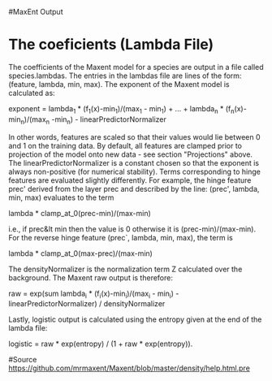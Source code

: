 #MaxEnt Output


# The coeficients (Lambda File)

The coefficients of the Maxent model for a species are output in a
  file called species.lambdas.  The entries in the lambdas file are
  lines of the form: (feature, lambda, min, max).  The exponent
  of the Maxent model is calculated as:


  exponent = lambda<sub>1</sub> * (f<sub>1</sub>(x)-min<sub>1</sub>)/(max<sub>1</sub> - min<sub>1</sub>) + ... + lambda<sub>n</sub> * (f<sub>n</sub>(x)-min<sub>n</sub>)/(max<sub>n</sub> -min<sub>n</sub>) - linearPredictorNormalizer

In other words, features are scaled so that their values would lie
between 0 and 1 on the training data.  By default, all features are
clamped prior to projection of the model
onto new data - see section "Projections" above.
The linearPredictorNormalizer is
a constant chosen so that the exponent is always non-positive (for
numerical stability).
Terms corresponding to hinge features are evaluated slightly
differently.  For example, the hinge feature prec' derived from the
layer prec and described by the line:  (prec', lambda, min, max)
evaluates to the term

  lambda * clamp_at_0(prec-min)/(max-min)

i.e., if prec&lt min then the value is 0 otherwise it is (prec-min)/(max-min).
For the reverse hinge feature
  (prec`, lambda, min, max),
the term is

  lambda * clamp_at_0(max-prec)/(max-min)

The densityNormalizer is the normalization term Z calculated over the
background.  The Maxent raw output is therefore:

  raw = exp(sum lambda<sub>i</sub> * (f<sub>i</sub>(x)-min<sub>i</sub>)/(max<sub>i</sub> - min<sub>i</sub>) - linearPredictorNormalizer) / densityNormalizer

Lastly, logistic output is calculated using the entropy given at
the end of the lambda file:  

  logistic = raw * exp(entropy) / (1 + raw * exp(entropy)).

#Source
https://github.com/mrmaxent/Maxent/blob/master/density/help.html.pre

